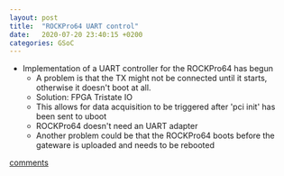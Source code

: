 ```yaml
---
layout: post
title:  "ROCKPro64 UART control"
date:   2020-07-20 23:40:15 +0200
categories: GSoC
---
```

- Implementation of a UART controller for the ROCKPro64 has begun
    - A problem is that the TX might not be connected until it starts, otherwise it doesn't boot at all.
    - Solution: FPGA Tristate IO
    - This allows for data acquisition to be triggered after 'pci init' has been sent to uboot
    - ROCKPro64 doesn't need an UART adapter
    - Another problem could be that the ROCKPro64 boots before the gateware is uploaded and needs to be rebooted

[comments][comments]

[git]: https://github.com/ECP5-PCIe/ECP5-PCIe
[Comments]: https://github.com/ECP5-PCIe/ECP5-PCIe.github.io/issues/26